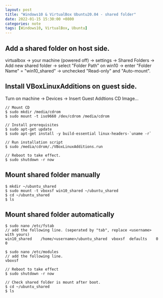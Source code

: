 ```yaml
---
layout: post
title: "Windows10 & VirtualBox Ubuntu20.04 - shared folder"
date: 2022-01-15 15:30:00 +0800
categories: note
tags: [Windows10, VirtualBox, Ubuntu]
---
```


## Add a shared folder on host side.

virtualbox &rarr; your machine (powered off) &rarr; settings &rarr; Shared Folders &rarr; Add new shared folder &rarr; select "Folder Path" on win10 &rarr; enter "Folder Name" = "win10_shared" &rarr; unchecked "Read-only" and "Auto-mount".

## Install VBoxLinuxAdditions on guest side.

Turn on machine &rarr; Devices &rarr; Insert Guest Addtions CD Image...
``` console
// Mount CD
$ sudo mkdir /media/cdrom
$ sudo mount -t iso9660 /dev/cdrom /media/cdrom

// Install prerequisites
$ sudo apt-get update
$ sudo apt-get install -y build-essential linux-headers-`uname -r`

// Run installation script
$ sudo /media/cdrom/./VBoxLinuxAdditions.run

// Reboot to take effect.
$ sudo shutdown -r now
```

## Mount shared folder manually

``` console
$ mkdir ~/ubuntu_shared
$ sudo mount -t vboxsf win10_shared ~/ubuntu_shared
$ cd ~/ubuntu_shared
$ ls
```

## Mount shared folder automatically

```console
$ sudo nano /etc/fstab
// add the following line. (seperated by "tab", replace <username> with yours)
win10_shared    /home/<username>/ubuntu_shared  vboxsf  defaults    0   0

$ sudo nano /etc/modules
// add the following line.
vboxsf

// Reboot to take effect
$ sudo shutdown -r now

// Check shared folder is mount after boot.
$ cd ~/ubuntu_shared
$ ls

```